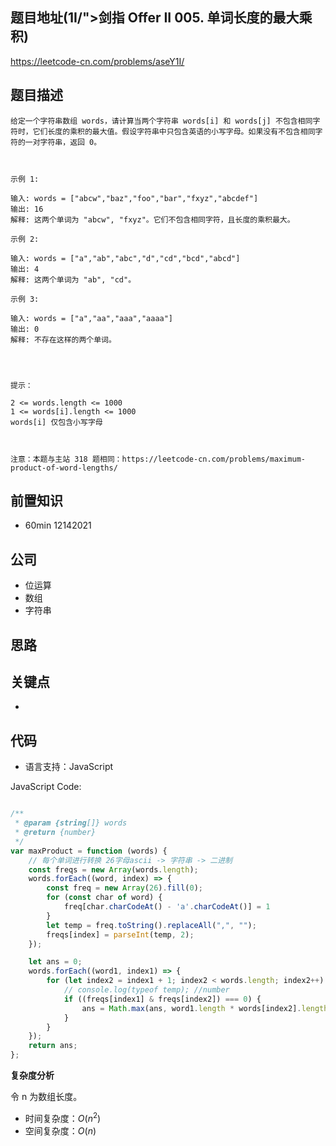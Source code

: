 
## 题目地址(1I/">剑指 Offer II 005. 单词长度的最大乘积)

https://leetcode-cn.com/problems/aseY1I/

## 题目描述

```
给定一个字符串数组 words，请计算当两个字符串 words[i] 和 words[j] 不包含相同字符时，它们长度的乘积的最大值。假设字符串中只包含英语的小写字母。如果没有不包含相同字符的一对字符串，返回 0。

 

示例 1:

输入: words = ["abcw","baz","foo","bar","fxyz","abcdef"]
输出: 16 
解释: 这两个单词为 "abcw", "fxyz"。它们不包含相同字符，且长度的乘积最大。

示例 2:

输入: words = ["a","ab","abc","d","cd","bcd","abcd"]
输出: 4 
解释: 这两个单词为 "ab", "cd"。

示例 3:

输入: words = ["a","aa","aaa","aaaa"]
输出: 0 
解释: 不存在这样的两个单词。


 

提示：

2 <= words.length <= 1000
1 <= words[i].length <= 1000
words[i] 仅包含小写字母

 

注意：本题与主站 318 题相同：https://leetcode-cn.com/problems/maximum-product-of-word-lengths/
```

## 前置知识

- 60min 12142021

## 公司

- 位运算
- 数组
- 字符串

## 思路

## 关键点

-

## 代码

- 语言支持：JavaScript

JavaScript Code:

```javascript

/**
 * @param {string[]} words
 * @return {number}
 */
var maxProduct = function (words) {
    // 每个单词进行转换 26字母ascii -> 字符串 -> 二进制
    const freqs = new Array(words.length);
    words.forEach((word, index) => {
        const freq = new Array(26).fill(0);
        for (const char of word) {
            freq[char.charCodeAt() - 'a'.charCodeAt()] = 1
        }
        let temp = freq.toString().replaceAll(",", "");
        freqs[index] = parseInt(temp, 2);
    });

    let ans = 0;
    words.forEach((word1, index1) => {
        for (let index2 = index1 + 1; index2 < words.length; index2++) {
            // console.log(typeof temp); //number
            if ((freqs[index1] & freqs[index2]) === 0) {
                ans = Math.max(ans, word1.length * words[index2].length);
            }
        }
    });
    return ans;
};

```


**复杂度分析**

令 n 为数组长度。

- 时间复杂度：$O(n^2)$
- 空间复杂度：$O(n)$


